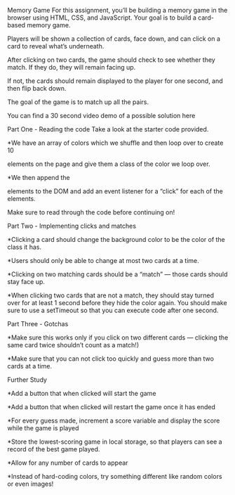 Memory Game
For this assignment, you’ll be building a memory game in the browser using HTML, CSS, and JavaScript. Your goal is to build a card-based memory game.

Players will be shown a collection of cards, face down, and can click on a card to reveal what’s underneath.

After clicking on two cards, the game should check to see whether they match. If they do, they will remain facing up.

If not, the cards should remain displayed to the player for one second, and then flip back down.

The goal of the game is to match up all the pairs.

You can find a 30 second video demo of a possible solution here

Part One - Reading the code
Take a look at the starter code provided.

*We have an array of colors which we shuffle and then loop over to create 10 <div> elements on the page and give them a class of the color we loop over.

*We then append the <div> elements to the DOM and add an event listener for a “click” for each of the elements.

Make sure to read through the code before continuing on!

Part Two - Implementing clicks and matches

*Clicking a card should change the background color to be the color of the class it has.

*Users should only be able to change at most two cards at a time.

*Clicking on two matching cards should be a “match” — those cards should stay face up.

*When clicking two cards that are not a match, they should stay turned over for at least 1 second before they hide the color again. You should make sure to use a setTimeout so that you can execute code after one second.

Part Three - Gotchas

*Make sure this works only if you click on two different cards — clicking the same card twice shouldn’t count as a match!)

*Make sure that you can not click too quickly and guess more than two cards at a time.

Further Study

*Add a button that when clicked will start the game

*Add a button that when clicked will restart the game once it has ended

*For every guess made, increment a score variable and display the score while the game is played

*Store the lowest-scoring game in local storage, so that players can see a record of the best game played.

*Allow for any number of cards to appear

*Instead of hard-coding colors, try something different like random colors or even images!
 
